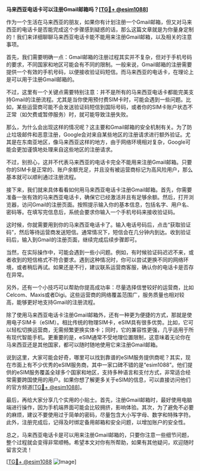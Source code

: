 **马来西亚电话卡可以注册Gmail邮箱吗？[[TG💪+ @esim1088](https://t.me/s/esim1088)]**

作为一个生活在马来西亚的朋友，如果你有计划注册一个Gmail邮箱，但又对马来西亚的电话卡是否能完成这个步骤感到疑惑的话，那么这篇文章就是为你量身定制的！我们来详细聊聊马来西亚电话卡能不能用来注册Gmail邮箱，以及相关的注意事项。

首先，我们需要明确一点：Gmail邮箱的注册过程其实并不复杂，但对于手机号码的要求，不同国家和地区可能会有不同的限制。一般来说，Gmail邮箱的注册需要提供一个有效的手机号码，以便接收验证码短信。而马来西亚的电话卡，在理论上是可以用于注册Gmail邮箱的。

不过，这里有一个关键点需要特别注意：并不是所有的马来西亚电话卡都能完美支持Gmail的注册流程。尤其是当你使用预付费SIM卡时，可能会遇到一些问题。比如，某些运营商可能不会发送验证码短信到国际号码，或者你的SIM卡账户状态不正常（如欠费或暂停服务）时，就可能导致注册失败。

那么，为什么会出现这样的情况呢？这主要和Gmail邮箱的安全机制有关。为了防止垃圾邮件和恶意注册，Google会对来自某些地区的注册请求进行额外验证。尤其是在东南亚地区，像马来西亚这样的地方，由于网络环境相对复杂，Google可能会更加谨慎地处理来自这些地区的注册请求。

不过，别担心，这并不代表马来西亚的电话卡完全不能用来注册Gmail邮箱。只要你的SIM卡是正常的、账户余额充足，并且没有被运营商标记为高风险用户，那么基本就可以顺利通过注册流程。

接下来，我们就来具体看看如何用马来西亚电话卡注册Gmail邮箱。首先，你需要准备一张有效的马来西亚电话卡，确保它已经激活并且有足够余额。然后，打开浏览器，访问Gmail的注册页面。按照提示输入你的基本信息，包括名字、用户名、密码等。在填写完信息后，系统会要求你输入一个手机号码来接收验证码。

这时候，你就需要用到你的马来西亚电话卡了。输入电话号码后，点击“获取验证码”，然后等待运营商发送短信。通常情况下，短信会在几分钟内到达。收到验证码后，输入到Gmail的注册页面，继续完成后续步骤即可。

当然，在实际操作中，可能会遇到一些小问题。例如，有时候验证码迟迟不来，或者收到的短信格式不符合要求。遇到这种情况时，你可以尝试更换不同的网络环境，或者稍后再试。如果还是不行，建议联系运营商客服，确认你的电话卡是否存在异常。

另外，还有一个小技巧可以帮助你提高成功率：尽量选择信誉较好的运营商，比如Celcom、Maxis或者Digi。这些运营商的网络覆盖范围广，服务质量也相对较高，能够更好地支持Gmail的注册流程。

除了使用马来西亚电话卡注册Gmail邮箱外，还有一种更为便捷的方式，那就是使用电子SIM卡（eSIM）。相比传统的物理SIM卡，eSIM具有很多优势。比如，它可以轻松切换运营商，无需频繁更换实体卡；同时，它的兼容性更强，几乎适用于所有现代智能手机。更重要的是，eSIM通常不受地理位置限制，这意味着无论你在马来西亚还是其他国家，都可以随时随地使用它来注册Gmail邮箱。

说到这里，大家可能会好奇，哪里可以找到靠谱的eSIM服务提供商呢？其实，现在市面上有不少优秀的eSIM服务商，其中一家口碑不错的是“esim1088”。他们提供的eSIM服务覆盖全球多个国家和地区，支持多种语言和支付方式，非常适合经常需要跨国使用的用户。如果你想了解更多关于eSIM的信息，可以直接访问他们的官方频道[[TG💪+ @esim1088](https://t.me/s/esim1088)]。

最后，再给大家分享几个实用的小贴士。首先，注册Gmail邮箱时，最好使用电脑端进行操作，因为手机端界面可能会比较拥挤，影响体验。其次，为了避免不必要的麻烦，建议不要使用过于简单的密码，尽量包含大小写字母、数字和特殊字符。此外，注册完成后，记得及时绑定备用邮箱和安全问题，以增加账户的安全性。

总之，马来西亚电话卡是可以用来注册Gmail邮箱的，只要你注意一些细节问题，整个过程就会变得非常顺畅。希望本文对你有所帮助，如果有其他疑问，欢迎随时留言交流！

[[TG💪+ @esim1088](https://t.me/s/esim1088) ![Image](https://i.postimg.cc/4NQfJmqS/Snipaste-2025-05-13-00-14-12.png)]